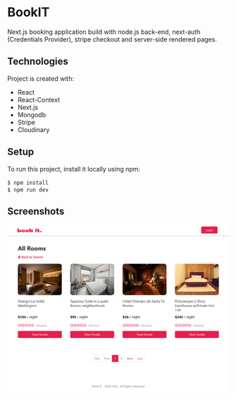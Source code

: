 # BookIT

Next.js booking application build with node.js back-end, next-auth (Credentials Provider), stripe checkout and server-side rendered pages.

## Technologies

Project is created with:

- React
- React-Context
- Next.js
- Mongodb
- Stripe
- Cloudinary

## Setup

To run this project, install it locally using npm:

```
$ npm install
$ npm run dev
```

## Screenshots

![Example screenshot](./git-readme/Screenshot-2022-04-11-root.png)
